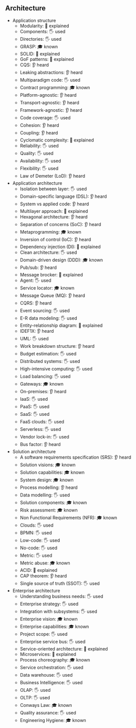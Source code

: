 ## Architecture

- Application structure
  - Modularity: 🙋 explained
  - Components: 🖐️ used
  - Directories: 🖐️ used
  - GRASP: 🎓 known
  - SOLID: 🙋 explained
  - GoF patterns: 🙋 explained
  - CQS: 👂 heard
  - Leaking abstractions: 👂 heard
  - Multiparadigm code: 🖐️ used
  - Contract programming: 🎓 known
  - Platform-agnostic: 👂 heard
  - Transport-agnostic: 👂 heard
  - Framework-agnostic: 👂 heard
  - Code coverage: 🖐️ used
  - Cohesion: 👂 heard
  - Coupling: 👂 heard
  - Cyclomatic complexity: 🙋 explained
  - Reliability: 🖐️ used
  - Quality: 🖐️ used
  - Availability: 🖐️ used
  - Flexibility: 🖐️ used
  - Law of Demeter (LoD): 👂 heard
- Application architecture
  - Isolation between layer: 🖐️ used
  - Domain-specific language (DSL): 👂 heard
  - System vs applied code: 👂 heard
  - Multilayer approach: 🙋 explained
  - Hexagonal architecture: 👂 heard
  - Separation of concerns (SoC): 👂 heard
  - Metaprogramming: 🎓 known
  - Inversion of control (IoC): 👂 heard
  - Dependency injection (DI): 🙋 explained
  - Clean architecture: 🖐️ used
  - Domain-driven design (DDD): 🎓 known
  - Pub/sub: 👂 heard
  - Message brocker: 🙋 explained
  - Agent: 🖐️ used
  - Service locator: 🎓 known
  - Message Queue (MQ): 👂 heard
  - CQRS: 👂 heard
  - Event sourcing: 🖐️ used
  - E-R data modeling: 🖐️ used
  - Entity-relationship diagram: 🙋 explained
  - IDEF1X: 👂 heard
  - UML: 🖐️ used
  - Work breakdown structure: 👂 heard
  - Budget estimation: 🖐️ used
  - Distributed systems: 🖐️ used
  - High-intensive computing: 🖐️ used
  - Load balancing: 🖐️ used
  - Gateways: 🎓 known
  - On-premises: 👂 heard
  - IaaS: 🖐️ used
  - PaaS: 🖐️ used
  - SaaS: 🖐️ used
  - FaaS clouds: 🖐️ used
  - Serverless: 🖐️ used
  - Vendor lock-in: 🖐️ used
  - Bus factor: 👂 heard
- Solution architecture
  - A software requirements specification (SRS): 👂 heard
  - Solution visions: 🎓 known
  - Solution capabilities: 🎓 known
  - System design: 🎓 known
  - Process modelling: 👂 heard
  - Data modelling: 🖐️ used
  - Solution components: 🎓 known
  - Risk assessment: 🎓 known
  - Non Functional Requirements (NFR): 🎓 known
  - Clouds: 🖐️ used
  - BPMN: 🖐️ used
  - Low-code: 🖐️ used
  - No-code: 🖐️ used
  - Metric: 🖐️ used
  - Metric abuse: 🎓 known
  - ACID: 🙋 explained
  - CAP theorem: 👂 heard
  - Single source of truth (SSOT): 🖐️ used
- Enterprise architecture
  - Understanding business needs: 🖐️ used
  - Enterprise strategy: 🖐️ used
  - Integration with subsystems: 🖐️ used
  - Enterprise vision: 🎓 known
  - Enterprise capabilities: 🎓 known
  - Project scope: 🖐️ used
  - Enterprise service bus: 🖐️ used
  - Service-oriented architecture: 🙋 explained
  - Microservices: 🙋 explained
  - Process choreography: 🎓 known
  - Service orchestration: 🖐️ used
  - Data warehouse: 🖐️ used
  - Business Intelligence: 🖐️ used
  - OLAP: 🖐️ used
  - OLTP: 🖐️ used
  - Conways Law: 🎓 known
  - Quality assurance: 🖐️ used
  - Engineering Hygiene: 🎓 known
